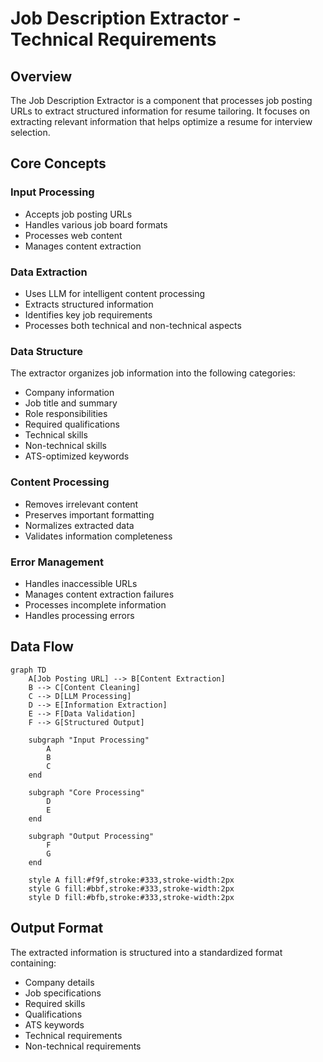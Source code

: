 # Job Description Extractor - Technical Requirements

## Overview
The Job Description Extractor is a component that processes job posting URLs to extract structured information for resume tailoring. It focuses on extracting relevant information that helps optimize a resume for interview selection.

## Core Concepts

### Input Processing
- Accepts job posting URLs
- Handles various job board formats
- Processes web content
- Manages content extraction

### Data Extraction
- Uses LLM for intelligent content processing
- Extracts structured information
- Identifies key job requirements
- Processes both technical and non-technical aspects

### Data Structure
The extractor organizes job information into the following categories:
- Company information
- Job title and summary
- Role responsibilities
- Required qualifications
- Technical skills
- Non-technical skills
- ATS-optimized keywords

### Content Processing
- Removes irrelevant content
- Preserves important formatting
- Normalizes extracted data
- Validates information completeness

### Error Management
- Handles inaccessible URLs
- Manages content extraction failures
- Processes incomplete information
- Handles processing errors

## Data Flow
```mermaid
graph TD
    A[Job Posting URL] --> B[Content Extraction]
    B --> C[Content Cleaning]
    C --> D[LLM Processing]
    D --> E[Information Extraction]
    E --> F[Data Validation]
    F --> G[Structured Output]

    subgraph "Input Processing"
        A
        B
        C
    end

    subgraph "Core Processing"
        D
        E
    end

    subgraph "Output Processing"
        F
        G
    end

    style A fill:#f9f,stroke:#333,stroke-width:2px
    style G fill:#bbf,stroke:#333,stroke-width:2px
    style D fill:#bfb,stroke:#333,stroke-width:2px
```

## Output Format
The extracted information is structured into a standardized format containing:
- Company details
- Job specifications
- Required skills
- Qualifications
- ATS keywords
- Technical requirements
- Non-technical requirements 